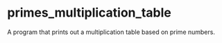 # primes_multiplication_table
A program that prints out a multiplication table based on prime numbers.
